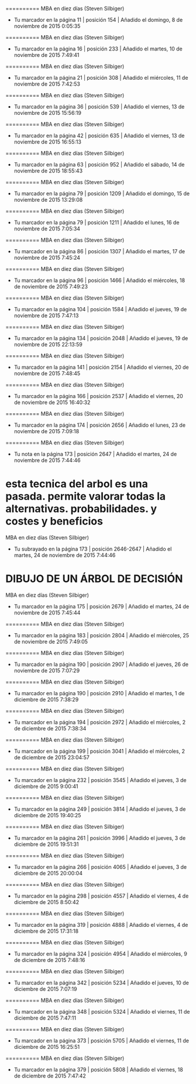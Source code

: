 ==========
MBA en diez días (Steven Silbiger)
- Tu marcador en la página 11 | posición 154 | Añadido el domingo, 8 de noviembre de 2015 0:05:35


==========
MBA en diez días (Steven Silbiger)
- Tu marcador en la página 16 | posición 233 | Añadido el martes, 10 de noviembre de 2015 7:49:41


==========
MBA en diez días (Steven Silbiger)
- Tu marcador en la página 21 | posición 308 | Añadido el miércoles, 11 de noviembre de 2015 7:42:53


==========
MBA en diez días (Steven Silbiger)
- Tu marcador en la página 36 | posición 539 | Añadido el viernes, 13 de noviembre de 2015 15:56:19


==========
MBA en diez días (Steven Silbiger)
- Tu marcador en la página 42 | posición 635 | Añadido el viernes, 13 de noviembre de 2015 16:55:13


==========
MBA en diez días (Steven Silbiger)
- Tu marcador en la página 63 | posición 952 | Añadido el sábado, 14 de noviembre de 2015 18:55:43


==========
MBA en diez días (Steven Silbiger)
- Tu marcador en la página 79 | posición 1209 | Añadido el domingo, 15 de noviembre de 2015 13:29:08


==========
MBA en diez días (Steven Silbiger)
- Tu marcador en la página 79 | posición 1211 | Añadido el lunes, 16 de noviembre de 2015 7:05:34


==========
MBA en diez días (Steven Silbiger)
- Tu marcador en la página 86 | posición 1307 | Añadido el martes, 17 de noviembre de 2015 7:45:24


==========
MBA en diez días (Steven Silbiger)
- Tu marcador en la página 96 | posición 1466 | Añadido el miércoles, 18 de noviembre de 2015 7:49:23


==========
MBA en diez días (Steven Silbiger)
- Tu marcador en la página 104 | posición 1584 | Añadido el jueves, 19 de noviembre de 2015 7:47:13


==========
MBA en diez días (Steven Silbiger)
- Tu marcador en la página 134 | posición 2048 | Añadido el jueves, 19 de noviembre de 2015 22:13:59


==========
MBA en diez días (Steven Silbiger)
- Tu marcador en la página 141 | posición 2154 | Añadido el viernes, 20 de noviembre de 2015 7:48:45


==========
MBA en diez días (Steven Silbiger)
- Tu marcador en la página 166 | posición 2537 | Añadido el viernes, 20 de noviembre de 2015 16:40:32


==========
MBA en diez días (Steven Silbiger)
- Tu marcador en la página 174 | posición 2656 | Añadido el lunes, 23 de noviembre de 2015 7:09:18


==========
MBA en diez días (Steven Silbiger)
- Tu nota en la página 173 | posición 2647 | Añadido el martes, 24 de noviembre de 2015 7:44:46

esta tecnica del arbol es una pasada. permite valorar todas la alternativas. probabilidades. y costes y beneficios
==========
MBA en diez días (Steven Silbiger)
- Tu subrayado en la página 173 | posición 2646-2647 | Añadido el martes, 24 de noviembre de 2015 7:44:46

DIBUJO DE UN ÁRBOL DE DECISIÓN
==========
MBA en diez días (Steven Silbiger)
- Tu marcador en la página 175 | posición 2679 | Añadido el martes, 24 de noviembre de 2015 7:45:44


==========
MBA en diez días (Steven Silbiger)
- Tu marcador en la página 183 | posición 2804 | Añadido el miércoles, 25 de noviembre de 2015 7:49:05


==========
MBA en diez días (Steven Silbiger)
- Tu marcador en la página 190 | posición 2907 | Añadido el jueves, 26 de noviembre de 2015 7:07:29


==========
MBA en diez días (Steven Silbiger)
- Tu marcador en la página 190 | posición 2910 | Añadido el martes, 1 de diciembre de 2015 7:38:29


==========
MBA en diez días (Steven Silbiger)
- Tu marcador en la página 194 | posición 2972 | Añadido el miércoles, 2 de diciembre de 2015 7:38:34


==========
MBA en diez días (Steven Silbiger)
- Tu marcador en la página 199 | posición 3041 | Añadido el miércoles, 2 de diciembre de 2015 23:04:57


==========
MBA en diez días (Steven Silbiger)
- Tu marcador en la página 232 | posición 3545 | Añadido el jueves, 3 de diciembre de 2015 9:00:41


==========
MBA en diez días (Steven Silbiger)
- Tu marcador en la página 249 | posición 3814 | Añadido el jueves, 3 de diciembre de 2015 19:40:25


==========
MBA en diez días (Steven Silbiger)
- Tu marcador en la página 261 | posición 3996 | Añadido el jueves, 3 de diciembre de 2015 19:51:31


==========
MBA en diez días (Steven Silbiger)
- Tu marcador en la página 266 | posición 4065 | Añadido el jueves, 3 de diciembre de 2015 20:00:04


==========
MBA en diez días (Steven Silbiger)
- Tu marcador en la página 298 | posición 4557 | Añadido el viernes, 4 de diciembre de 2015 8:50:42


==========
MBA en diez días (Steven Silbiger)
- Tu marcador en la página 319 | posición 4888 | Añadido el viernes, 4 de diciembre de 2015 17:31:18


==========
MBA en diez días (Steven Silbiger)
- Tu marcador en la página 324 | posición 4954 | Añadido el miércoles, 9 de diciembre de 2015 7:48:16


==========
MBA en diez días (Steven Silbiger)
- Tu marcador en la página 342 | posición 5234 | Añadido el jueves, 10 de diciembre de 2015 7:07:19


==========
MBA en diez días (Steven Silbiger)
- Tu marcador en la página 348 | posición 5324 | Añadido el viernes, 11 de diciembre de 2015 7:47:11


==========
MBA en diez días (Steven Silbiger)
- Tu marcador en la página 373 | posición 5705 | Añadido el viernes, 11 de diciembre de 2015 16:25:51


==========
MBA en diez días (Steven Silbiger)
- Tu marcador en la página 379 | posición 5808 | Añadido el viernes, 18 de diciembre de 2015 7:47:42

